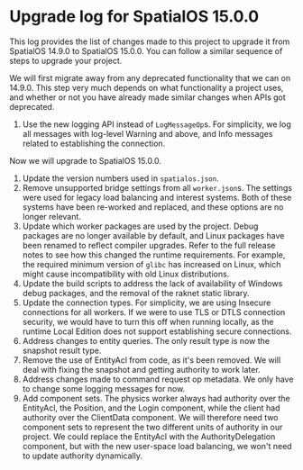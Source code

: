 # Upgrade log for SpatialOS 15.0.0

This log provides the list of changes made to this project to upgrade it from
SpatialOS 14.9.0 to SpatialOS 15.0.0. You can follow a similar sequence of steps
to upgrade your project.

We will first migrate away from any deprecated functionality that we can on
14.9.0. This step very much depends on what functionality a project uses, and
whether or not you have already made similar changes when APIs got deprecated.

1. Use the new logging API instead of `LogMessageOp`s. For simplicity, we log
   all messages with log-level Warning and above, and Info messages related to
   establishing the connection.

Now we will upgrade to SpatialOS 15.0.0.

1. Update the version numbers used in `spatialos.json`.
1. Remove unsupported bridge settings from all `worker.json`s. The settings
   were used for legacy load balancing and interest systems. Both of these
   systems have been re-worked and replaced, and these options are no longer
   relevant.
1. Update which worker packages are used by the project. Debug packages are no
   longer available by default, and Linux packages have been renamed to reflect
   compiler upgrades. Refer to the full release notes to see how this changed
   the runtime requirements. For example, the required minimum version of
   `glibc` has increased on Linux, which might cause incompatibility with old
   Linux distributions.
1. Update the build scripts to address the lack of availability of Windows debug
   packages, and the removal of the raknet static library.
1. Update the connection types. For simplicity, we are using Insecure connections
   for all workers. If we were to use TLS or DTLS connection security, we would
   have to turn this off when running locally, as the runtime Local Edition does
   not support establishing secure connections.
1. Address changes to entity queries. The only result type is now the snapshot
   result type.
1. Remove the use of EntityAcl from code, as it's been removed. We will deal with
   fixing the snapshot and getting authority to work later.
1. Address changes made to command request op metadata. We only have to change
   some logging messages for now.
1. Add component sets. The physics worker always had authority over the EntityAcl,
   the Position, and the Login component, while the client had authority over the
   ClientData component. We will therefore need two component sets to represent
   the two different units of authority in our project. We could replace the
   EntityAcl with the AuthorityDelegation component, but with the new user-space
   load balancing, we won't need to update authority dynamically.
